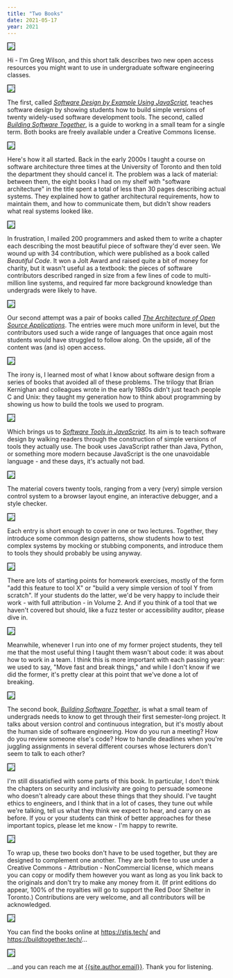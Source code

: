 ```yaml
---
title: "Two Books"
date: 2021-05-17
year: 2021
---
```


<div class="flex-row">
  <div class="flex-col">
    <img src="{{ '/files/2021/stjs-bst/slide-01.svg' | relative_url }}" style="border:1px solid #000000" />
  </div>
  <div class="flex-col">
    <p>
      Hi - I'm Greg Wilson, and this short talk describes two new open access
      resources you might want to use in undergraduate software engineering
      classes.
    </p>
  </div>
</div>

<div class="flex-row">
  <div class="flex-col">
    <img src="{{ '/files/2021/stjs-bst/slide-02.svg' | relative_url }}" style="border:1px solid #000000" />
  </div>
  <div class="flex-col">
    <p>
      The first, called <em><a href="{{'/sdxjs/' | relative_url}}">Software
      Design by Example Using JavaScript</a></em>, teaches software design by
      showing students how to build simple versions of twenty widely-used
      software development tools. The second, called <em><a
      href="https://buildtogether.tech/">Building Software Together</a></em>, is
      a guide to workng in a small team for a single term. Both books are freely
      available under a Creative Commons license.
    </p>
  </div>
</div>

<div class="flex-row">
  <div class="flex-col">
    <img src="{{ '/files/2021/stjs-bst/slide-03.svg' | relative_url }}" style="border:1px solid #000000" />
  </div>
  <div class="flex-col">
    <p>
      Here's how it all started. Back in the early 2000s I taught a course on
      software architecture three times at the University of Toronto and then
      told the department they should cancel it. The problem was a lack of
      material: between them, the eight books I had on my shelf with "software
      architecture" in the title spent a total of less than 30 pages describing
      actual systems. They explained how to gather architectural requirements,
      how to maintain them, and how to communicate them, but didn't show readers
      what real systems looked like.
    </p>
  </div>
</div>

<div class="flex-row">
  <div class="flex-col">
    <img src="{{ '/files/2021/stjs-bst/slide-04.svg' | relative_url }}" style="border:1px solid #000000" />
  </div>
  <div class="flex-col">
    <p>
      In frustration, I mailed 200 programmers and asked them to write a chapter
      each describing the most beautiful piece of software they'd ever seen. We
      wound up with 34 contribution, which were published as a book called
      <em>Beautiful Code</em>. It won a Jolt Award and raised quite a bit of
      money for charity, but it wasn't useful as a textbook: the pieces of
      software contributors described ranged in size from a few lines of code to
      multi-million line systems, and required far more background knowledge
      than undergrads were likely to have.
    </p>
  </div>
</div>

<div class="flex-row">
  <div class="flex-col">
    <img src="{{ '/files/2021/stjs-bst/slide-05.svg' | relative_url }}" style="border:1px solid #000000" />
  </div>
  <div class="flex-col">
    <p>
      Our second attempt was a pair of books
      called <em><a href="http://aosabook.org/">The Architecture of Open Source
      Applications</a></em>. The entries were much more uniform in level, but
      the contributors used such a wide range of languages that once again most
      students would have struggled to follow along. On the upside, all of the
      content was (and is) open access.
    </p>
  </div>
</div>

<div class="flex-row">
  <div class="flex-col">
    <img src="{{ '/files/2021/stjs-bst/slide-06.svg' | relative_url }}" style="border:1px solid #000000" />
  </div>
  <div class="flex-col">
    <p>
      The irony is, I learned most of what I know about software design from a
      series of books that avoided all of these problems. The trilogy that Brian
      Kernighan and colleagues wrote in the early 1980s didn't just teach people
      C and Unix: they taught my generation how to think about programming by
      showing us how to build the tools we used to program.
    </p>
  </div>
</div>

<div class="flex-row">
  <div class="flex-col">
    <img src="{{ '/files/2021/stjs-bst/slide-07.svg' | relative_url }}" style="border:1px solid #000000" />
  </div>
  <div class="flex-col">
    <p>
      Which brings us to <em><a href="https://stjs.tech/">Software Tools in
      JavaScript</a></em>. Its aim is to teach software design by walking
      readers through the construction of simple versions of tools they actually
      use. The book uses JavaScript rather than Java, Python, or something more
      modern because JavaScript is the one unavoidable language - and these
      days, it's actually not bad.
    </p>
  </div>
</div>

<div class="flex-row">
  <div class="flex-col">
    <img src="{{ '/files/2021/stjs-bst/slide-08.svg' | relative_url }}" style="border:1px solid #000000" />
  </div>
  <div class="flex-col">
    <p>
      The material covers twenty tools, ranging from a very (very) simple
      version control system to a browser layout engine, an interactive
      debugger, and a style checker.
    </p>
  </div>
</div>

<div class="flex-row">
  <div class="flex-col">
    <img src="{{ '/files/2021/stjs-bst/slide-09.svg' | relative_url }}" style="border:1px solid #000000" />
  </div>
  <div class="flex-col">
    <p>
      Each entry is short enough to cover in one or two lectures. Together, they
      introduce some common design patterns, show students how to test complex
      systems by mocking or stubbing components, and introduce them to tools
      they should probably be using anyway.
    </p>
  </div>
</div>

<div class="flex-row">
  <div class="flex-col">
    <img src="{{ '/files/2021/stjs-bst/slide-10.svg' | relative_url }}" style="border:1px solid #000000" />
  </div>
  <div class="flex-col">
    <p>
      There are lots of starting points for homework exercises, mostly of the
      form "add this feature to tool X" or "build a very simple version of tool
      Y from scratch". If your students do the latter, we'd be very happy to
      include their work - with full attribution - in Volume 2. And if you think
      of a tool that we haven't covered but should, like a fuzz tester or
      accessibility auditor, please dive in.
    </p>
  </div>
</div>

<div class="flex-row">
  <div class="flex-col">
    <img src="{{ '/files/2021/stjs-bst/slide-11.svg' | relative_url }}" style="border:1px solid #000000" />
  </div>
  <div class="flex-col">
    <p>
      Meanwhile, whenever I run into one of my former project students, they
      tell me that the most useful thing I taught them wasn't about code: it was
      about how to work in a team. I think this is more important with each
      passing year: we used to say, "Move fast and break things," and while I
      don't know if we did the former, it's pretty clear at this point that
      we've done a lot of breaking.
    </p>
  </div>
</div>

<div class="flex-row">
  <div class="flex-col">
    <img src="{{ '/files/2021/stjs-bst/slide-12.svg' | relative_url }}" style="border:1px solid #000000" />
  </div>
  <div class="flex-col">
    <p>
      The second book, <em><a href="https://buildtogether.tech/">Building
      Software Together</a></em>, is what a small team of undergrads needs to
      know to get through their first semester-long project. It talks about
      version control and continuous integration, but it's mostly about the
      human side of software engineering.  How do you run a meeting? How do you
      review someone else's code? How to handle deadlines when you're juggling
      assignments in several different courses whose lecturers don't seem to
      talk to each other?
    </p>
  </div>
</div>

<div class="flex-row">
  <div class="flex-col">
    <img src="{{ '/files/2021/stjs-bst/slide-13.svg' | relative_url }}" style="border:1px solid #000000" />
  </div>
  <div class="flex-col">
    <p>
      I'm still dissatisfied with some parts of this book. In particular, I
      don't think the chapters on security and inclusivity are going to persuade
      someone who doesn't already care about these things that they should. I've
      taught ethics to engineers, and I think that in a lot of cases, they tune
      out while we're talking, tell us what they think we expect to hear, and
      carry on as before. If you or your students can think of better approaches
      for these important topics, please let me know - I'm happy to rewrite.
    </p>
  </div>
</div>

<div class="flex-row">
  <div class="flex-col">
    <img src="{{ '/files/2021/stjs-bst/slide-14.svg' | relative_url }}" style="border:1px solid #000000" />
  </div>
  <div class="flex-col">
    <p>
      To wrap up, these two books don't have to be used together, but they are
      designed to complement one another. They are both free to use under a
      Creative Commons - Attribution - NonCommercial license, which means you
      can copy or modify them however you want as long as you link back to the
      originals and don't try to make any money from it. (If print editions do
      appear, 100% of the royalties will go to support the Red Door Shelter in
      Toronto.) Contributions are very welcome, and all contributors will be
      acknowledged.
    </p>
  </div>
</div>

<div class="flex-row">
  <div class="flex-col">
    <img src="{{ '/files/2021/stjs-bst/slide-15.svg' | relative_url }}" style="border:1px solid #000000" />
  </div>
  <div class="flex-col">
    <p>
      You can find the books online
      at <a href="https://stjs.tech/">https://stjs.tech/</a>
      and <a href="https://buildtogether.tech/">https://buildtogether.tech/</a>...
    </p>
  </div>
</div>

<div class="flex-row">
  <div class="flex-col">
    <img src="{{ '/files/2021/stjs-bst/slide-16.svg' | relative_url }}" style="border:1px solid #000000" />
  </div>
  <div class="flex-col">
    <p>
      ...and you can reach me
      at <a href="mailto:{{site.author.email}}">{{site.author.email}}</a>. Thank
      you for listening.
    </p>
  </div>
</div>

